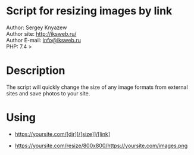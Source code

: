 # Script for resizing images by link  
  
Author: Sergey Knyazew  
Author site: http://iksweb.ru/  
Author E-mail: info@iksweb.ru  
PHP: 7.4 >  

# Description  
The script will quickly change the size of any image formats from external sites and save photos to your site.  

# Using

* https://yoursite.com/[dir]]/[size]]/[link]  

* https://yoursite.com/resize/800x800/https://yoursite.com/images.png  
